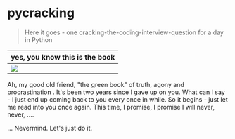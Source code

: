 # pycracking

> Here it goes - one cracking-the-coding-interview-question for a day in Python

yes, you know this is the book | 
--- | 
<img src="https://user-images.githubusercontent.com/56193069/167333338-571284e9-5d2f-464c-8fb1-d44306ebbf50.png">  |

Ah, my good old friend, "the green book" of truth, agony and procrastination . It's been two years since I gave up on you.  What can I say - I just end up coming back to you every once in while. So it begins - just let me read into you once again. This time, I promise, I promise I will never, never, .... 

... Nevermind. Let's just do it.

